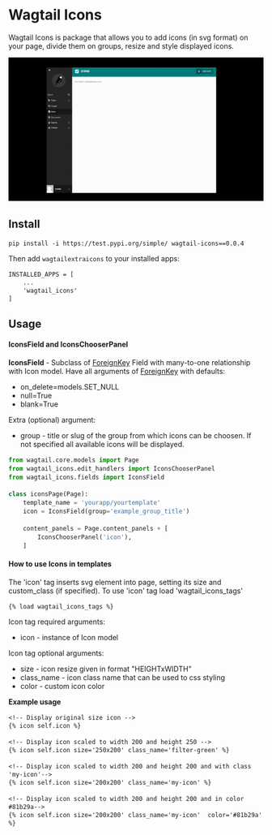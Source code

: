 # Wagtail Icons
Wagtail Icons is package that allows you to add icons (in svg format) on your page, divide them on groups, resize and style displayed icons.

![](images/wagtail_icons.gif)
## Install

```
pip install -i https://test.pypi.org/simple/ wagtail-icons==0.0.4
```

Then add `wagtailextraicons` to your installed apps:

```
INSTALLED_APPS = [
    ...
    'wagtail_icons'
]
```

## Usage

#### IconsField and IconsChooserPanel
**IconsField** - Subclass of [ForeignKey](https://docs.djangoproject.com/en/4.1/ref/models/fields/#foreignkey "ForeignKey") Field with many-to-one relationship with Icon model. Have all arguments of [ForeignKey](https://docs.djangoproject.com/en/4.1/ref/models/fields/#foreignkey "ForeignKey") with defaults:
- on_delete=models.SET_NULL
- null=True
- blank=True

Extra (optional) argument:
- group - title or slug of the group from which icons can be choosen. If not specified all available icons will be displayed.

```python
from wagtail.core.models import Page
from wagtail_icons.edit_handlers import IconsChooserPanel
from wagtail_icons.fields import IconsField

class iconsPage(Page):
    template_name = 'yourapp/yourtemplate'
    icon = IconsField(group='example_group_title')

    content_panels = Page.content_panels + [
        IconsChooserPanel('icon'),
    ]
```

#### How to use Icons in templates
The 'icon' tag inserts svg element into page, setting its size and custom_class (if specified). To use 'icon' tag load 'wagtail_icons_tags'
```
{% load wagtail_icons_tags %}
```
Icon tag required arguments:
- icon - instance of Icon model

Icon tag optional arguments:
- size - icon resize given in format "HEIGHTxWIDTH"
- class_name - icon class name that can be used to css styling
- color - custom icon color

**Example usage**
```
<!-- Display original size icon -->
{% icon self.icon %}

<!-- Display icon scaled to width 200 and height 250 -->
{% icon self.icon size='250x200' class_name='filter-green' %}

<!-- Display icon scaled to width 200 and height 200 and with class 'my-icon'-->
{% icon self.icon size='200x200' class_name='my-icon' %}

<!-- Display icon scaled to width 200 and height 200 and in color #81b29a-->
{% icon self.icon size='200x200' class_name='my-icon'  color='#81b29a' %}
```
